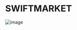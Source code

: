 # SWIFTMARKET <center>
![image](https://github.com/Manisha0125/Ecommerce_Analysis/assets/168274273/7838200f-a9c8-45ae-babd-c23971331475)

